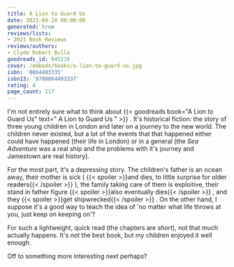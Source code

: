 ```yaml
---
title: A Lion to Guard Us
date: 2021-09-28 00:00:00
generated: true
reviews/lists:
- 2021 Book Reviews
reviews/authors:
- Clyde Robert Bulla
goodreads_id: 945210
cover: /embeds/books/a-lion-to-guard-us.jpg
isbn: '0064403335'
isbn13: '9780064403337'
rating: 4
page_count: 117
---
```

I'm not entirely sure what to think about {{< goodreads book="A Lion to Guard Us" text=" A Lion to Guard Us " >}} . It's historical fiction: the story of three young children in London and later on a journey to the new world. The children never existed, but a lot of the events that that happened either could have happened (their life in London) or in a general (the _Sea Adventure_ was a real ship and the problems with it's journey and Jamestown are real history).  

For the most part, it's a depressing story. The children's father is an ocean away, their mother is sick (  {{< spoiler >}}and dies, to little surprise for older readers{{< /spoiler >}}  ), the family taking care of them is exploitive, their stand in father figure  {{< spoiler >}}also eventually dies{{< /spoiler >}}  , and they  {{< spoiler >}}get shipwrecked{{< /spoiler >}}  . On the other hand, I suppose it's a good way to teach the idea of 'no matter what life throws at you, just keep on keeping on'?  

<!--more-->

For such a lightweight, quick read (the chapters are *short*), not that much actually happens. It's not the best book, but my children enjoyed it well enough.  

Off to something more interesting next perhaps?